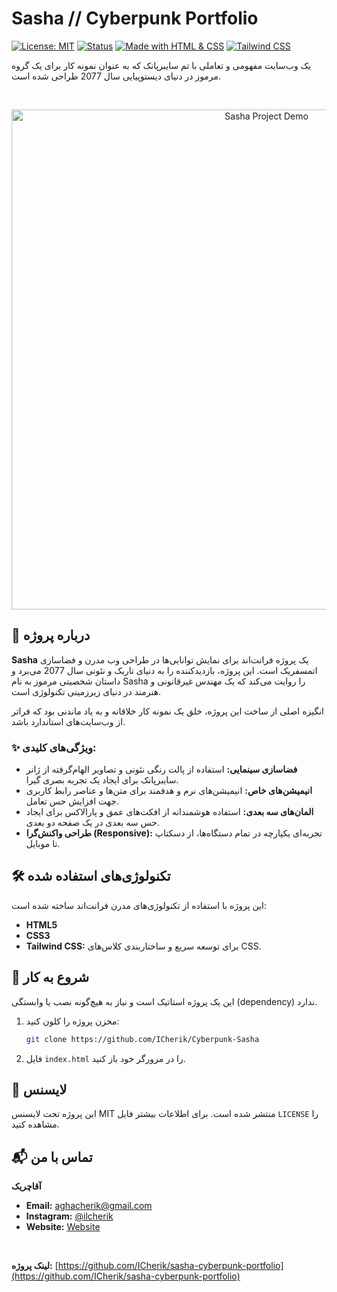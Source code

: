# Sasha // Cyberpunk Portfolio

[![License: MIT](https://img.shields.io/badge/License-MIT-purple.svg)](https://opensource.org/licenses/MIT)
[![Status](https://img.shields.io/badge/status-completed-brightgreen.svg)]()
[![Made with HTML & CSS](https://img.shields.io/badge/Made_with-HTML_&_CSS-blue.svg)]()
[![Tailwind CSS](https://img.shields.io/badge/Tailwind_CSS-38B2AC?style=for-the-badge&logo=tailwind-css&logoColor=white)](https://tailwindcss.com/)

یک وب‌سایت مفهومی و تعاملی با تم سایبرپانک که به عنوان نمونه کار برای یک گروه مرموز در دنیای دیستوپیایی سال 2077 طراحی شده است.

<br>

<p align="center">
  <img src="https://i.imgur.com/S58rFdW.jpeg" alt="Sasha Project Demo" width="800"/>
</p>

## 📜 درباره پروژه

**Sasha** یک پروژه فرانت‌اند برای نمایش توانایی‌ها در طراحی وب مدرن و فضاسازی اتمسفریک است. این پروژه، بازدیدکننده را به دنیای تاریک و نئونی سال 2077 می‌برد و داستان شخصیتی مرموز به نام Sasha را روایت می‌کند که یک مهندس غیرقانونی و هنرمند در دنیای زیرزمینی تکنولوژی است.

انگیزه اصلی از ساخت این پروژه، خلق یک نمونه کار خلاقانه و به یاد ماندنی بود که فراتر از وب‌سایت‌های استاندارد باشد.

### ✨ ویژگی‌های کلیدی:

* **فضاسازی سینمایی:** استفاده از پالت رنگی نئونی و تصاویر الهام‌گرفته از ژانر سایبرپانک برای ایجاد یک تجربه بصری گیرا.
* **انیمیشن‌های خاص:** انیمیشن‌های نرم و هدفمند برای متن‌ها و عناصر رابط کاربری جهت افزایش حس تعامل.
* **المان‌های سه بعدی:** استفاده هوشمندانه از افکت‌های عمق و پارالاکس برای ایجاد حس سه بعدی در یک صفحه دو بعدی.
* **طراحی واکنش‌گرا (Responsive):** تجربه‌ای یکپارچه در تمام دستگاه‌ها، از دسکتاپ تا موبایل.

## 🛠️ تکنولوژی‌های استفاده شده

این پروژه با استفاده از تکنولوژی‌های مدرن فرانت‌اند ساخته شده است:

* **HTML5**
* **CSS3**
* **Tailwind CSS:** برای توسعه سریع و ساختاربندی کلاس‌های CSS.

## 🚀 شروع به کار

این یک پروژه استاتیک است و نیاز به هیچ‌گونه نصب یا وابستگی (dependency) ندارد.

1.  مخزن پروژه را کلون کنید:
    ```sh
    git clone https://github.com/ICherik/Cyberpunk-Sasha
    ```
2.  فایل `index.html` را در مرورگر خود باز کنید.

## 📄 لایسنس

این پروژه تحت لایسنس MIT منتشر شده است. برای اطلاعات بیشتر فایل `LICENSE` را مشاهده کنید.

## 📬 تماس با من

**آقاچریک**

* **Email:** [aghacherik@gmail.com](mailto:aghacherik@gmail.com)
* **Instagram:** [@ilcherik](https://www.instagram.com/ilcherik)
* **Website:** [Website](https://resume-nine-xi-24.vercel.app/)

<br>

**لینک پروژه:** [https://github.com/ICherik/sasha-cyberpunk-portfolio](https://github.com/ICherik/sasha-cyberpunk-portfolio)

